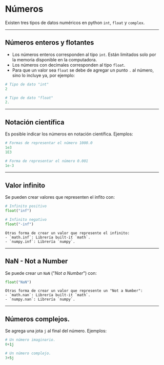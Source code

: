 # Números

Existen tres tipos de datos numéricos en python `int`, `float` y `complex`. 

---
## Números enteros y flotantes

- Los números enteros corresponden al tipo `int`. Están limitados solo por la memoria disponible en la computadora.
- Los números con decimales corresponden al tipo `float`.
- Para que un valor sea `float` se debe de agregar un punto `.` al número, sino lo incluye ya, por ejemplo:
```python
# Tipo de dato "int"
2

# Tipo de dato "float"
2.
```

---
## Notación científica

Es posible indicar los números en notación científica. Ejemplos:

```python
# Formas de representar el número 1000.0
1e3
1E3 

# Forma de representar el número 0.001
1e-3
```

---
## Valor infinito

Se pueden crear valores que representen el infito con:

```python
# Infinito positivo
float("inf")

# Infinito negativo
float("-inf")
```

```{note}
Otras forma de crear un valor que represente el infinito:
- `math.inf`: Librería built-it `math`.
- `numpy.inf`: Librería `numpy`.
```

---
## NaN - Not a Number

Se puede crear un `NaN` ("_Not a Number_") con:
```python
float("NaN")
```

```{note}
Otras forma de crear un valor que represente un "Not a Number":
- `math.nan`: Librería built-it `math`.
- `numpy.nan`: Librería `numpy`.
```


---
## Números complejos. 

Se agrega una jota `j` al final del número. Ejemplos:
```python
# Un número imaginario.
0+1j 

# Un número complejo.
3+5j
```
